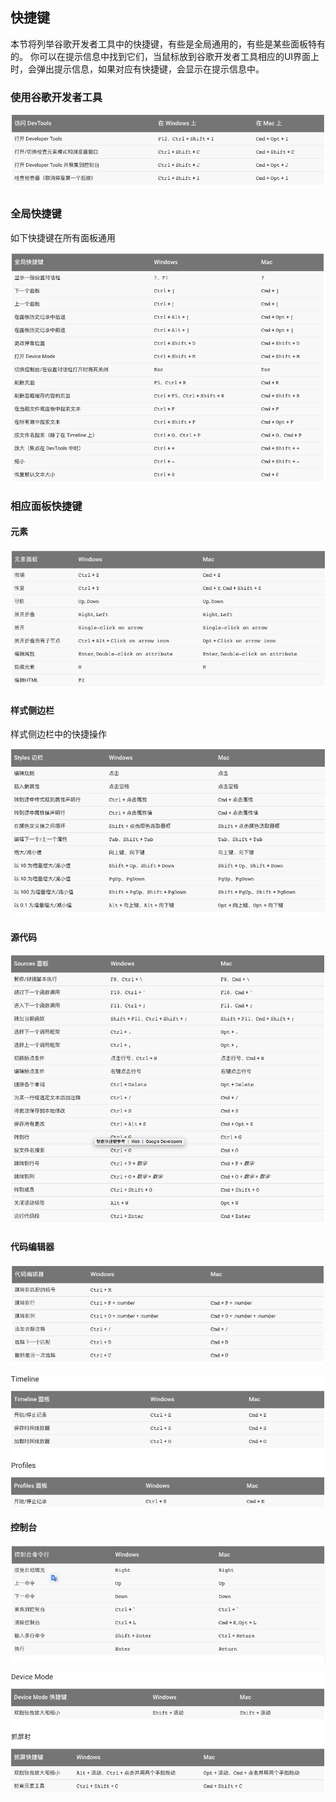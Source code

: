 <!-- toc -->

## 快捷键
本节将列举谷歌开发者工具中的快捷键，有些是全局通用的，有些是某些面板特有的。
你可以在提示信息中找到它们，当鼠标放到谷歌开发者工具相应的UI界面上时，会弹出提示信息，如果对应有快捷键，会显示在提示信息中。

### 使用谷歌开发者工具

![](/assets/key/db9d1e23da777711.png)

### 全局快捷键
如下快捷键在所有面板通用

![](/assets/key/89db15f955faba7e.png)

### 相应面板快捷键

#### 元素

![](/assets/key/92f33a3aa18beb96.png)

#### 样式侧边栏
样式侧边栏中的快捷操作

![](/assets/key/c392cd011a9939d7.png)

#### 源代码

![](/assets/key/acb1f944550d990b.png)

#### 代码编辑器

![](/assets/key/9b92a3607accf5b9.png)


![](/assets/key/0d60f6cc0bca7930.png)


#### 控制台

![](/assets/key/daec1a3c4e70d2d6.png)


![](/assets/key/ae9504cceef02fc8.png)

